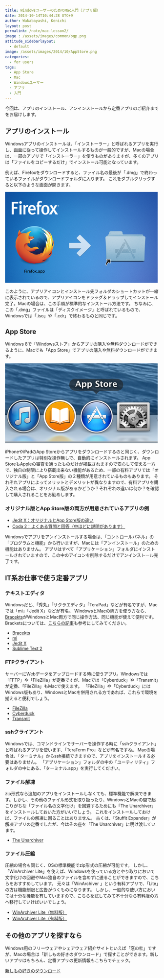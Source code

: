 ```yaml
---
title: WindowsユーザーのためのMac入門（アプリ編）
date: 2014-10-14T10:44:28 UTC+9
author: Wakabayashi, Kenichi
layout: post
permalink: /note/mac-lesson2/
image : /assets/images/common/ogp.png
attitude_sidebarlayout:
  - default
image: /assets/images/2014/10/AppStore.png
categories:
  - for users
tags:
  - App Store
  - Mac
  - Windowsユーザー
  - アプリ
  - 入門
---
```

今回は、アプリのインストール、アンインストールから定番アプリのご紹介までをお届けします。

## アプリのインストール
Windowsアプリのインストールは、「インストーラー」と呼ばれるアプリを実行し、画面に従って操作してインストールするものが一般的ですが、Macの場合は、一部のアプリで「インストーラー」を使うものがありますが、多くのアプリは「ファイルをコピーするだけ」でインストール可能となっています。

例えば、Firefoxをダウンロードすると、ファイル名の最後が「.dmg」で終わっているファイルがダウンロードフォルダに入ります。
これをダブルクリックすると以下のような画面が開きます。

![Firefoxの画面例](/assets/images/2014/10/firefox.png)

このように、アプリアイコンとインストール先フォルダのショートカットが一緒に表示されているので、アプリアイコンをドラッグ＆ドラップしてインストール完了。Macの場合は、この手順が標準的なインストール方法です。
ちなみに、この「.dmg」ファイルは「ディスクイメージ」と呼ばれているもので、Windowsでは「.iso」や「.cdr」で終わるものと同じです。

## App Store
Windows 8で「Windowsストア」からアプリの購入や無料ダウンロードができるように、Macでも「App Store」でアプリの購入や無料ダウンロードができます。

![App Storeのアイコン](/assets/images/2014/10/AppStore.png)

iPhoneやiPadのApp Storeからアプリをダウンロードするのと同じく、ダウンロードしたアプリは特別な操作無しで、自動的にインストールされます。
App StoreもAppleの審査を通ったものだけが掲載されますので安心して使える一方で、独自の制限により搭載出来ない機能があるため、一部の有料アプリでは「オリジナル版」と「App Store版」の２種類が用意されているものもあります。
それぞれアプリによってメリットとデメリットが異なりますので、有料アプリを購入される場合は、オリジナル版があるかどうか？それぞれの違いは何か？を確認して購入されることをお勧めします。

### オリジナル版とApp Store版の両方が用意されているアプリの例
- [Jedit X：オリジナルとApp Store版の違い](http://www.artman21.com/jp/jedit_x/note_for_appstore.html)
- [Coda 2：よくある質問と回答（中ほどに説明があります）](http://panic.com/jp/coda/support.html)

Windowsでアプリをアンインストールする場合は、「コントロールパネル」の「プログラムと機能」から行いますが、Macには「アンインストール」のための機能はありません。
アプリはすべて「アプリケーション」フォルダにインストールされていますので、この中のアイコンを削除するだけでアンインストール完了です。

## IT系お仕事で使う定番アプリ
### テキストエディタ
Windowsだと、「秀丸」「サクラエディタ」「TeraPad」などが有名ですが、Macでは「mi」「Jedit X」などが有名。
WindowsとMacの両方を使う方なら、[Bracekts](http://brackets.io/)がWindowsとMac両方で同じ操作方法、同じ機能が使えて便利です。Bracketsについては、[こちらの記事](/brackets/)も参考にしてみてください。

- [Bracekts](http://brackets.io/)
- [mi](http://www.mimikaki.net/)
- [Jedit X](http://www.artman21.com/jp/jedit_x/)
- [Sublime Text 2](http://www.sublimetext.com/)

### FTPクライアント
サーバーにWebデータをアップロードする時に使うアプリ。Windowsでは「FFTP」や「FileZilla」が定番ですが、Macでは「Cyberduck」や「Transmit」が定番、「FileZilla」もMacで使えます。
「FileZilla」や「Cyberduck」にはWindows版もあり、WindowsとMacを併用される方であれば、これらで環境を揃えると便利でしょう。

- [FileZilla](https://filezilla-project.org/download.php?show_all=1)
- [Cyberduck](https://cyberduck.io/?l=ja)
- [Transmit](http://panic.com/jp/transmit/)

### sshクライアント
Windowsでは、コマンドラインでサーバーを操作する時に「sshクライアント」と呼ばれるアプリを使います、「TeraTerm Pro」などが有名ですね。
Macの場合は、「ターミナル」からssh接続できますので、アプリをインストールする必要はありません。
「アプリケーション」フォルダの中の「ユーティリティ」フォルダの中にある、「ターミナル.app」を実行してください。

### ファイル解凍
zip形式なら追加のアプリをインストールしなくても、標準機能で解凍できます。しかし、その他のファイル形式を取り扱ったり、WindowsとMacの間で起こりがちな「ファイル名の文字化け」を回避するためにも「The Unarchiver」をインストールしておいた方がいいでしょう。
これをインストールしておけば、ファイルの解凍に困ることはありません。
古くは、「Stuffit Expander」が解凍アプリの定番でしたが、今はその座を「The Unarchiver」に明け渡しています。

- [The Unarchiver](https://itunes.apple.com/jp/app/the-unarchiver/id425424353?mt=12)

### ファイル圧縮
圧縮の場合も同じく、OSの標準機能でzip形式の圧縮が可能です。
しかし、「WinArchiver Lite」を使えば、Windowsを使っている方とやり取りにおいて文字化けの回避やMac独自のファイルを含めずに送ることができますので、こちらをおすすめしています。
元々は「WinArchiver 」という有料アプリで、「Lite」の方は機能制限と広告がつくものになります。
しかし、一般的な使い方においては十分な機能を有していますので、こちらを試してみて不十分なら有料版の方へ移行していけばいいでしょう。

- [WinArchiver Lite（無料版）](https://itunes.apple.com/jp/app/winarchiver-lite/id414855915?mt=12)
- [WinArchiver Lite（有料版）](https://itunes.apple.com/jp/app/winarchiver/id413215883?mt=12)

## その他のアプリを探すなら
Windows用のフリーウェアやシェアウェア紹介サイトといえば「窓の杜」ですが、Macの場合は「新しもの好きのダウンロード」で探すことができます。新しいアプリはもちろん、定番アプリの更新情報もこちらでチェック。

[新しもの好きのダウンロード](http://www.macsoft.jp/)
